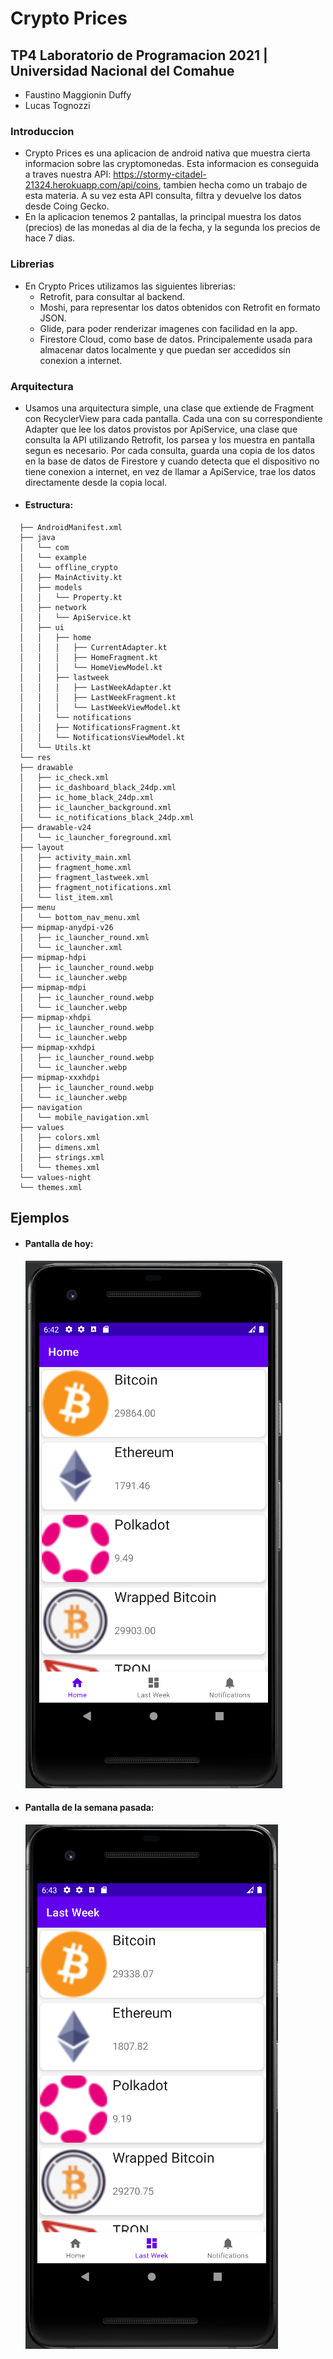 # Crypto Prices

## TP4 Laboratorio de Programacion 2021 | Universidad Nacional del Comahue

- Faustino Maggionin Duffy
- Lucas Tognozzi

### Introduccion

- Crypto Prices es una aplicacion de android nativa que muestra cierta informacion sobre
  las cryptomonedas. Esta informacion es conseguida a traves nuestra API:
  https://stormy-citadel-21324.herokuapp.com/api/coins, tambien hecha como un trabajo de esta materia.
  A su vez esta API consulta, filtra y devuelve los datos desde Coing Gecko.
- En la aplicacion tenemos 2 pantallas, la principal muestra los datos (precios) de las monedas al
  dia de la fecha, y la segunda los precios de hace 7 dias.

### Librerias

- En Crypto Prices utilizamos las siguientes librerias:
  - Retrofit, para consultar al backend.
  - Moshi, para representar los datos obtenidos con Retrofit en formato JSON.
  - Glide, para poder renderizar imagenes con facilidad en la app.
  - Firestore Cloud, como base de datos. Principalemente usada para almacenar datos localmente y
    que puedan ser accedidos sin conexion a internet.

### Arquitectura

- Usamos una arquitectura simple, una clase que extiende de Fragment con RecyclerView para cada
  pantalla. Cada una con su correspondiente Adapter que lee los datos provistos por ApiService, una
  clase que consulta la API utilizando Retrofit, los parsea y los muestra en pantalla segun es
  necesario. Por cada consulta, guarda una copia de los datos en la base de datos de Firestore y
  cuando detecta que el dispositivo no tiene conexion a internet, en vez de llamar a ApiService,
  trae los datos directamente desde la copia local.

- #### Estructura:

```
  ├── AndroidManifest.xml
  ├── java
  │   └── com
  │   └── example
  │   └── offline_crypto
  │   ├── MainActivity.kt
  │   ├── models
  │   │   └── Property.kt
  │   ├── network
  │   │   └── ApiService.kt
  │   ├── ui
  │   │   ├── home
  │   │   │   ├── CurrentAdapter.kt
  │   │   │   ├── HomeFragment.kt
  │   │   │   └── HomeViewModel.kt
  │   │   ├── lastweek
  │   │   │   ├── LastWeekAdapter.kt
  │   │   │   ├── LastWeekFragment.kt
  │   │   │   └── LastWeekViewModel.kt
  │   │   └── notifications
  │   │   ├── NotificationsFragment.kt
  │   │   └── NotificationsViewModel.kt
  │   └── Utils.kt
  └── res
  ├── drawable
  │   ├── ic_check.xml
  │   ├── ic_dashboard_black_24dp.xml
  │   ├── ic_home_black_24dp.xml
  │   ├── ic_launcher_background.xml
  │   └── ic_notifications_black_24dp.xml
  ├── drawable-v24
  │   └── ic_launcher_foreground.xml
  ├── layout
  │   ├── activity_main.xml
  │   ├── fragment_home.xml
  │   ├── fragment_lastweek.xml
  │   ├── fragment_notifications.xml
  │   └── list_item.xml
  ├── menu
  │   └── bottom_nav_menu.xml
  ├── mipmap-anydpi-v26
  │   ├── ic_launcher_round.xml
  │   └── ic_launcher.xml
  ├── mipmap-hdpi
  │   ├── ic_launcher_round.webp
  │   └── ic_launcher.webp
  ├── mipmap-mdpi
  │   ├── ic_launcher_round.webp
  │   └── ic_launcher.webp
  ├── mipmap-xhdpi
  │   ├── ic_launcher_round.webp
  │   └── ic_launcher.webp
  ├── mipmap-xxhdpi
  │   ├── ic_launcher_round.webp
  │   └── ic_launcher.webp
  ├── mipmap-xxxhdpi
  │   ├── ic_launcher_round.webp
  │   └── ic_launcher.webp
  ├── navigation
  │   └── mobile_navigation.xml
  ├── values
  │   ├── colors.xml
  │   ├── dimens.xml
  │   ├── strings.xml
  │   └── themes.xml
  └── values-night
  └── themes.xml
```

## Ejemplos

- #### Pantalla de hoy:

  ![img.png](img.png)

- #### Pantalla de la semana pasada:
  ![img_1.png](img_1.png)
